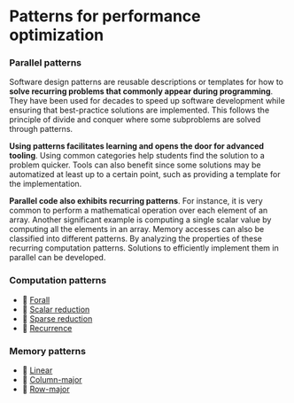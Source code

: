 # Patterns for performance optimization

### Parallel patterns

Software design patterns are reusable descriptions or templates for how to
**solve recurring problems that commonly appear during programming**. They have
been used for decades to speed up software development while ensuring that
best-practice solutions are implemented. This follows the principle of divide
and conquer where some subproblems are solved through patterns.

**Using patterns facilitates learning and opens the door for advanced tooling**.
Using common categories help students find the solution to a problem quicker.
Tools can also benefit since some solutions may be automatized at least up to a
certain point, such as providing a template for the implementation.

**Parallel code also exhibits recurring patterns**. For instance, it is very
common to perform a mathematical operation over each element of an array.
Another significant example is computing a single scalar value by computing all
the elements in an array. Memory accesses can also be classified into different
patterns. By analyzing the properties of these recurring computation patterns.
Solutions to efficiently implement them in parallel can be developed.

### Computation patterns

* 📄 [Forall](/Glossary/Patterns-for-performance-optimization/Forall.md)
* 📄 [Scalar reduction](/Glossary/Patterns-for-performance-optimization/Scalar-reduction.md)
* 📄 [Sparse reduction](/Glossary/Patterns-for-performance-optimization/Sparse-reduction.md)
* 📄 [Recurrence](/Glossary/Patterns-for-performance-optimization/Recurrence.md)

### Memory patterns

* 📄 [Linear](/Glossary/Patterns-for-performance-optimization/Linear.md)
* 📄 [Column-major](/Glossary/Patterns-for-performance-optimization/Column-major.md)
* 📄 [Row-major](/Glossary/Patterns-for-performance-optimization/Row-major.md)
